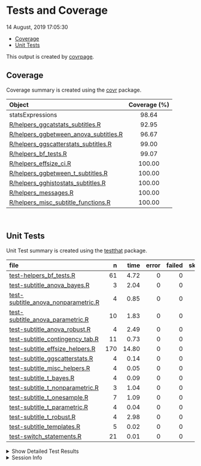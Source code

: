 Tests and Coverage
================
14 August, 2019 17:05:30

  - [Coverage](#coverage)
  - [Unit Tests](#unit-tests)

This output is created by
[covrpage](https://github.com/metrumresearchgroup/covrpage).

## Coverage

Coverage summary is created using the
[covr](https://github.com/r-lib/covr) package.

| Object                                                                               | Coverage (%) |
| :----------------------------------------------------------------------------------- | :----------: |
| statsExpressions                                                                     |    98.64     |
| [R/helpers\_ggcatstats\_subtitles.R](../R/helpers_ggcatstats_subtitles.R)            |    92.95     |
| [R/helpers\_ggbetween\_anova\_subtitles.R](../R/helpers_ggbetween_anova_subtitles.R) |    96.67     |
| [R/helpers\_ggscatterstats\_subtitles.R](../R/helpers_ggscatterstats_subtitles.R)    |    99.00     |
| [R/helpers\_bf\_tests.R](../R/helpers_bf_tests.R)                                    |    99.07     |
| [R/helpers\_effsize\_ci.R](../R/helpers_effsize_ci.R)                                |    100.00    |
| [R/helpers\_ggbetween\_t\_subtitles.R](../R/helpers_ggbetween_t_subtitles.R)         |    100.00    |
| [R/helpers\_gghistostats\_subtitles.R](../R/helpers_gghistostats_subtitles.R)        |    100.00    |
| [R/helpers\_messages.R](../R/helpers_messages.R)                                     |    100.00    |
| [R/helpers\_misc\_subtitle\_functions.R](../R/helpers_misc_subtitle_functions.R)     |    100.00    |

<br>

## Unit Tests

Unit Test summary is created using the
[testthat](https://github.com/r-lib/testthat) package.

| file                                                                                  |   n |  time | error | failed | skipped | warning |
| :------------------------------------------------------------------------------------ | --: | ----: | ----: | -----: | ------: | ------: |
| [test-helpers\_bf\_tests.R](testthat/test-helpers_bf_tests.R)                         |  61 |  4.72 |     0 |      0 |       0 |       0 |
| [test-subtitle\_anova\_bayes.R](testthat/test-subtitle_anova_bayes.R)                 |   3 |  2.04 |     0 |      0 |       0 |       0 |
| [test-subtitle\_anova\_nonparametric.R](testthat/test-subtitle_anova_nonparametric.R) |   4 |  0.85 |     0 |      0 |       0 |       0 |
| [test-subtitle\_anova\_parametric.R](testthat/test-subtitle_anova_parametric.R)       |  10 |  1.83 |     0 |      0 |       0 |       0 |
| [test-subtitle\_anova\_robust.R](testthat/test-subtitle_anova_robust.R)               |   4 |  2.49 |     0 |      0 |       0 |       0 |
| [test-subtitle\_contingency\_tab.R](testthat/test-subtitle_contingency_tab.R)         |  11 |  0.73 |     0 |      0 |       0 |       0 |
| [test-subtitle\_effsize\_helpers.R](testthat/test-subtitle_effsize_helpers.R)         | 170 | 14.80 |     0 |      0 |       0 |       0 |
| [test-subtitle\_ggscatterstats.R](testthat/test-subtitle_ggscatterstats.R)            |   4 |  0.14 |     0 |      0 |       0 |       0 |
| [test-subtitle\_misc\_helpers.R](testthat/test-subtitle_misc_helpers.R)               |   4 |  0.05 |     0 |      0 |       0 |       0 |
| [test-subtitle\_t\_bayes.R](testthat/test-subtitle_t_bayes.R)                         |   4 |  0.09 |     0 |      0 |       0 |       0 |
| [test-subtitle\_t\_nonparametric.R](testthat/test-subtitle_t_nonparametric.R)         |   3 |  1.04 |     0 |      0 |       0 |       0 |
| [test-subtitle\_t\_onesample.R](testthat/test-subtitle_t_onesample.R)                 |   7 |  1.09 |     0 |      0 |       0 |       0 |
| [test-subtitle\_t\_parametric.R](testthat/test-subtitle_t_parametric.R)               |   4 |  0.04 |     0 |      0 |       0 |       0 |
| [test-subtitle\_t\_robust.R](testthat/test-subtitle_t_robust.R)                       |   4 |  2.98 |     0 |      0 |       0 |       0 |
| [test-subtitle\_templates.R](testthat/test-subtitle_templates.R)                      |   5 |  0.02 |     0 |      0 |       0 |       0 |
| [test-switch\_statements.R](testthat/test-switch_statements.R)                        |  21 |  0.01 |     0 |      0 |       0 |       0 |

<details closed>

<summary> Show Detailed Test Results </summary>

| file                                                                                       | context                                        | test                                                                  | status |  n |  time |
| :----------------------------------------------------------------------------------------- | :--------------------------------------------- | :-------------------------------------------------------------------- | :----- | -: | ----: |
| [test-helpers\_bf\_tests.R](testthat/test-helpers_bf_tests.R#L20)                          | helpers\_bf\_tests                             | bayes factor (correlation)                                            | PASS   |  5 |  0.05 |
| [test-helpers\_bf\_tests.R](testthat/test-helpers_bf_tests.R#L57)                          | helpers\_bf\_tests                             | bayes factor (independent samples t-test)                             | PASS   |  6 |  0.05 |
| [test-helpers\_bf\_tests.R](testthat/test-helpers_bf_tests.R#L104)                         | helpers\_bf\_tests                             | bayes factor (paired t-test)                                          | PASS   |  7 |  0.06 |
| [test-helpers\_bf\_tests.R](testthat/test-helpers_bf_tests.R#L145)                         | helpers\_bf\_tests                             | bayes factor (one sample t-test)                                      | PASS   |  7 |  0.03 |
| [test-helpers\_bf\_tests.R](testthat/test-helpers_bf_tests.R#L211)                         | helpers\_bf\_tests                             | bayes factor (between-subjects - anova)                               | PASS   |  9 |  0.14 |
| [test-helpers\_bf\_tests.R](testthat/test-helpers_bf_tests.R#L319)                         | helpers\_bf\_tests                             | bayes factor (within-subjects - anova)                                | PASS   |  9 |  0.89 |
| [test-helpers\_bf\_tests.R](testthat/test-helpers_bf_tests.R#L384)                         | helpers\_bf\_tests                             | bayes factor (proportion test)                                        | PASS   |  6 |  3.42 |
| [test-helpers\_bf\_tests.R](testthat/test-helpers_bf_tests.R#L469)                         | helpers\_bf\_tests                             | bayes factor (contingency tab)                                        | PASS   |  9 |  0.07 |
| [test-helpers\_bf\_tests.R](testthat/test-helpers_bf_tests.R#L526)                         | helpers\_bf\_tests                             | bayes factor caption maker check                                      | PASS   |  1 |  0.01 |
| [test-helpers\_bf\_tests.R](testthat/test-helpers_bf_tests.R#L556_L574)                    | helpers\_bf\_tests                             | bayes factor caption maker check                                      | PASS   |  2 |  0.00 |
| [test-subtitle\_anova\_bayes.R](testthat/test-subtitle_anova_bayes.R#L39)                  | subtitle\_anova\_bayes                         | subtitle\_anova\_bayes works (between-subjects)                       | PASS   |  1 |  0.03 |
| [test-subtitle\_anova\_bayes.R](testthat/test-subtitle_anova_bayes.R#L79)                  | subtitle\_anova\_bayes                         | subtitle\_anova\_bayes works (within-subjects)                        | PASS   |  1 |  0.19 |
| [test-subtitle\_anova\_bayes.R](testthat/test-subtitle_anova_bayes.R#L119)                 | subtitle\_anova\_bayes                         | subtitle\_anova\_bayes works (within-subjects) - with NA              | PASS   |  1 |  1.82 |
| [test-subtitle\_anova\_nonparametric.R](testthat/test-subtitle_anova_nonparametric.R#L56)  | subtitle\_anova\_nonparametric                 | between-subjects - data with and without NAs                          | PASS   |  2 |  0.36 |
| [test-subtitle\_anova\_nonparametric.R](testthat/test-subtitle_anova_nonparametric.R#L162) | subtitle\_anova\_nonparametric                 | within-subjects - data with and without NAs                           | PASS   |  2 |  0.49 |
| [test-subtitle\_anova\_parametric.R](testthat/test-subtitle_anova_parametric.R#L58)        | subtitle\_anova\_parametric - between-subjects | parametric anova subtitles work (without NAs)                         | PASS   |  1 |  0.03 |
| [test-subtitle\_anova\_parametric.R](testthat/test-subtitle_anova_parametric.R#L131)       | subtitle\_anova\_parametric - between-subjects | parametric anova subtitles work (with NAs)                            | PASS   |  1 |  0.50 |
| [test-subtitle\_anova\_parametric.R](testthat/test-subtitle_anova_parametric.R#L190)       | subtitle\_anova\_parametric - between-subjects | parametric anova subtitles with partial omega-squared                 | PASS   |  1 |  0.08 |
| [test-subtitle\_anova\_parametric.R](testthat/test-subtitle_anova_parametric.R#L250)       | subtitle\_anova\_parametric - between-subjects | parametric anova subtitles with partial eta-squared and data with NAs | PASS   |  1 |  0.01 |
| [test-subtitle\_anova\_parametric.R](testthat/test-subtitle_anova_parametric.R#L361)       | subtitle\_anova\_parametric - between-subjects | parametric anova subtitles with partial eta-squared and data with NAs | PASS   |  2 |  0.10 |
| [test-subtitle\_anova\_parametric.R](testthat/test-subtitle_anova_parametric.R#L426)       | subtitle\_anova\_parametric - within-subjects  | parametric anova subtitles work (without NAs)                         | PASS   |  1 |  0.48 |
| [test-subtitle\_anova\_parametric.R](testthat/test-subtitle_anova_parametric.R#L486)       | subtitle\_anova\_parametric - within-subjects  | parametric anova subtitles work (with NAs)                            | PASS   |  2 |  0.20 |
| [test-subtitle\_anova\_parametric.R](testthat/test-subtitle_anova_parametric.R#L599)       | subtitle\_anova\_parametric - within-subjects  | parametric anova subtitles work (catch bad data)                      | PASS   |  1 |  0.43 |
| [test-subtitle\_anova\_robust.R](testthat/test-subtitle_anova_robust.R#L58)                | subtitle\_anova\_robust                        | subtitle\_anova\_robust works - between-subjects                      | PASS   |  2 |  2.44 |
| [test-subtitle\_anova\_robust.R](testthat/test-subtitle_anova_robust.R#L155)               | subtitle\_anova\_robust                        | subtitle\_anova\_robust works - within-subjects                       | PASS   |  2 |  0.05 |
| [test-subtitle\_contingency\_tab.R](testthat/test-subtitle_contingency_tab.R#L60)          | subtitle\_contingency\_tab                     | subtitle\_contingency\_tab works - data without NAs                   | PASS   |  2 |  0.34 |
| [test-subtitle\_contingency\_tab.R](testthat/test-subtitle_contingency_tab.R#L176)         | subtitle\_contingency\_tab                     | subtitle\_contingency\_tab works - data with NAs                      | PASS   |  1 |  0.03 |
| [test-subtitle\_contingency\_tab.R](testthat/test-subtitle_contingency_tab.R#L260)         | subtitle\_contingency\_tab\_paired             | paired subtitle\_contingency\_tab works - counts data without NAs     | PASS   |  1 |  0.06 |
| [test-subtitle\_contingency\_tab.R](testthat/test-subtitle_contingency_tab.R#L359)         | subtitle\_contingency\_tab\_paired             | paired subtitle\_contingency\_tab works - with NAs                    | PASS   |  1 |  0.07 |
| [test-subtitle\_contingency\_tab.R](testthat/test-subtitle_contingency_tab.R#L437)         | subtitle\_contingency\_tab\_paired             | paired data 4-by-4                                                    | PASS   |  1 |  0.04 |
| [test-subtitle\_contingency\_tab.R](testthat/test-subtitle_contingency_tab.R#L497)         | subtitle\_contingency\_tab\_gof                | Goodness of Fit subtitle\_contingency\_tab works without counts       | PASS   |  2 |  0.10 |
| [test-subtitle\_contingency\_tab.R](testthat/test-subtitle_contingency_tab.R#L594)         | subtitle\_contingency\_tab\_gof                | Goodness of Fit subtitle\_contingency\_tab works with counts          | PASS   |  1 |  0.06 |
| [test-subtitle\_contingency\_tab.R](testthat/test-subtitle_contingency_tab.R#L648)         | subtitle\_contingency\_tab\_gof                | works with dataframes with NAs and with ratio                         | PASS   |  1 |  0.02 |
| [test-subtitle\_contingency\_tab.R](testthat/test-subtitle_contingency_tab.R#L663_L666)    | subtitle\_contingency\_tab\_gof                | works even in edge cases                                              | PASS   |  1 |  0.01 |
| [test-subtitle\_effsize\_helpers.R](testthat/test-subtitle_effsize_helpers.R#L11)          | effsize\_t\_parametric                         | effsize works for Cohen’s d and Hedge’s g (between - without NA)      | PASS   | 29 |  0.03 |
| [test-subtitle\_effsize\_helpers.R](testthat/test-subtitle_effsize_helpers.R#L181_L184)    | effsize\_t\_parametric                         | effsize works for Cohen’s d and Hedge’s g (between - with NA)         | PASS   | 24 |  0.02 |
| [test-subtitle\_effsize\_helpers.R](testthat/test-subtitle_effsize_helpers.R#L329_L335)    | effsize\_t\_parametric                         | effsize works for Cohen’s d and Hedge’s g (within - without NA)       | PASS   | 26 |  0.03 |
| [test-subtitle\_effsize\_helpers.R](testthat/test-subtitle_effsize_helpers.R#L538_L547)    | effsize\_t\_parametric                         | effsize works for Cohen’s d and Hedge’s g (within - with NA)          | PASS   | 23 |  0.06 |
| [test-subtitle\_effsize\_helpers.R](testthat/test-subtitle_effsize_helpers.R#L759)         | effsize\_t\_parametric                         | effsize works for one sample test                                     | PASS   | 14 |  0.02 |
| [test-subtitle\_effsize\_helpers.R](testthat/test-subtitle_effsize_helpers.R#L830)         | t1way\_ci                                      | t1way\_ci works                                                       | PASS   | 13 | 13.15 |
| [test-subtitle\_effsize\_helpers.R](testthat/test-subtitle_effsize_helpers.R#L1009)        | test\_yuend\_ci                                | Yuen’s test on trimmed means for dependent samples works              | PASS   | 18 |  1.18 |
| [test-subtitle\_effsize\_helpers.R](testthat/test-subtitle_effsize_helpers.R#L1099)        | robcor\_ci                                     | robcor\_ci works                                                      | PASS   | 23 |  0.31 |
| [test-subtitle\_ggscatterstats.R](testthat/test-subtitle_ggscatterstats.R#L54)             | subtitle\_ggscatterstats                       | subtitle\_ggscatterstats works - nonparametric                        | PASS   |  1 |  0.09 |
| [test-subtitle\_ggscatterstats.R](testthat/test-subtitle_ggscatterstats.R#L112)            | subtitle\_ggscatterstats                       | subtitle\_ggscatterstats works - parametric                           | PASS   |  1 |  0.00 |
| [test-subtitle\_ggscatterstats.R](testthat/test-subtitle_ggscatterstats.R#L171)            | subtitle\_ggscatterstats                       | subtitle\_ggscatterstats works - robust                               | PASS   |  1 |  0.03 |
| [test-subtitle\_ggscatterstats.R](testthat/test-subtitle_ggscatterstats.R#L213)            | subtitle\_ggscatterstats                       | subtitle\_ggscatterstats works - bayes                                | PASS   |  1 |  0.02 |
| [test-subtitle\_misc\_helpers.R](testthat/test-subtitle_misc_helpers.R#L32)                | long\_to\_wide\_converter                      | long\_to\_wide\_converter works                                       | PASS   |  4 |  0.05 |
| [test-subtitle\_t\_bayes.R](testthat/test-subtitle_t_bayes.R#L42)                          | subtitle\_t\_bayes                             | subtitle\_t\_bayes works - between-subjects design                    | PASS   |  1 |  0.03 |
| [test-subtitle\_t\_bayes.R](testthat/test-subtitle_t_bayes.R#L83)                          | subtitle\_t\_bayes                             | subtitle\_t\_bayes works - between-subjects design - with NA          | PASS   |  1 |  0.01 |
| [test-subtitle\_t\_bayes.R](testthat/test-subtitle_t_bayes.R#L160)                         | subtitle\_t\_bayes                             | subtitle\_t\_bayes\_paired works - within-subjects design             | PASS   |  1 |  0.03 |
| [test-subtitle\_t\_bayes.R](testthat/test-subtitle_t_bayes.R#L199)                         | subtitle\_t\_bayes                             | subtitle\_t\_bayes\_paired works - within-subjects design - with NA   | PASS   |  1 |  0.02 |
| [test-subtitle\_t\_nonparametric.R](testthat/test-subtitle_t_nonparametric.R#L51)          | subtitle\_mann\_nonparametric                  | subtitle\_mann\_nonparametric works - between-subjects design         | PASS   |  1 |  0.77 |
| [test-subtitle\_t\_nonparametric.R](testthat/test-subtitle_t_nonparametric.R#L97_L101)     | subtitle\_mann\_nonparametric                  | subtitle\_mann\_nonparametric works - within-subjects design          | PASS   |  2 |  0.27 |
| [test-subtitle\_t\_onesample.R](testthat/test-subtitle_t_onesample.R#L199)                 | subtitle\_t\_onesample                         | subtitle\_t\_onesample parametric works                               | PASS   |  4 |  0.03 |
| [test-subtitle\_t\_onesample.R](testthat/test-subtitle_t_onesample.R#L256)                 | subtitle\_t\_onesample                         | subtitle\_t\_onesample non-parametric works                           | PASS   |  1 |  1.03 |
| [test-subtitle\_t\_onesample.R](testthat/test-subtitle_t_onesample.R#L306)                 | subtitle\_t\_onesample                         | subtitle\_t\_onesample robust works                                   | PASS   |  1 |  0.01 |
| [test-subtitle\_t\_onesample.R](testthat/test-subtitle_t_onesample.R#L347)                 | subtitle\_t\_onesample                         | subtitle\_t\_onesample bayes factor works                             | PASS   |  1 |  0.02 |
| [test-subtitle\_t\_parametric.R](testthat/test-subtitle_t_parametric.R#L61)                | subtitle\_t\_parametric                        | parametric t-test works (between-subjects without NAs)                | PASS   |  1 |  0.00 |
| [test-subtitle\_t\_parametric.R](testthat/test-subtitle_t_parametric.R#L125)               | subtitle\_t\_parametric                        | parametric t-test works (between-subjects with NAs)                   | PASS   |  1 |  0.01 |
| [test-subtitle\_t\_parametric.R](testthat/test-subtitle_t_parametric.R#L183)               | subtitle\_t\_parametric                        | parametric t-test works (within-subjects without NAs)                 | PASS   |  1 |  0.02 |
| [test-subtitle\_t\_parametric.R](testthat/test-subtitle_t_parametric.R#L239)               | subtitle\_t\_parametric                        | parametric t-test works (within-subjects with NAs)                    | PASS   |  1 |  0.01 |
| [test-subtitle\_t\_robust.R](testthat/test-subtitle_t_robust.R#L54)                        | subtitle\_t\_robust                            | subtitle\_t\_robust - within-subjects - without NAs                   | PASS   |  2 |  1.64 |
| [test-subtitle\_t\_robust.R](testthat/test-subtitle_t_robust.R#L128)                       | subtitle\_t\_robust                            | subtitle\_t\_robust - within-subjects - with NAs                      | PASS   |  1 |  0.80 |
| [test-subtitle\_t\_robust.R](testthat/test-subtitle_t_robust.R#L183)                       | subtitle\_t\_robust                            | subtitle\_t\_robust - between-subjects - without NAs                  | PASS   |  1 |  0.54 |
| [test-subtitle\_templates.R](testthat/test-subtitle_templates.R#L57)                       | subtitle\_templates                            | checking if subtitle template works without any parameter             | PASS   |  1 |  0.00 |
| [test-subtitle\_templates.R](testthat/test-subtitle_templates.R#L117)                      | subtitle\_templates                            | checking if subtitle template works with a single parameter           | PASS   |  2 |  0.02 |
| [test-subtitle\_templates.R](testthat/test-subtitle_templates.R#L198)                      | subtitle\_templates                            | checking if subtitle template works with two parameters               | PASS   |  2 |  0.00 |
| [test-switch\_statements.R](testthat/test-switch_statements.R#L8)                          | switch statements                              | switch for effct size type works                                      | PASS   | 13 |  0.01 |
| [test-switch\_statements.R](testthat/test-switch_statements.R#L30)                         | switch statements                              | switch for stats type works                                           | PASS   |  8 |  0.00 |

</details>

<details>

<summary> Session Info </summary>

| Field    | Value                            |
| :------- | :------------------------------- |
| Version  | R version 3.6.1 (2019-07-05)     |
| Platform | x86\_64-w64-mingw32/x64 (64-bit) |
| Running  | Windows 10 x64 (build 16299)     |
| Language | English\_United States           |
| Timezone | America/New\_York                |

| Package  | Version |
| :------- | :------ |
| testthat | 2.2.1   |
| covr     | 3.3.0   |
| covrpage | 0.0.70  |

</details>

<!--- Final Status : pass --->
